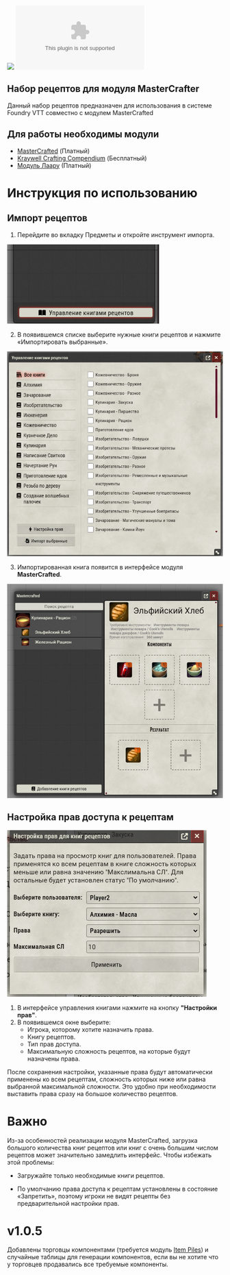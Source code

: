 ![](https://img.shields.io/badge/Foundry-v12-informational)
![Latest Release Download Count](https://img.shields.io/github/downloads/elfrey/elfrey-mc-recipes/latest/module.zip)


## Набор рецептов для модуля MasterCrafter

Данный набор рецептов предназначен для использования в системе Foundry VTT совместно с модулем MasterCrafted

## Для работы необходимы модули
* [MasterCrafted](https://foundryvtt.com/packages/mastercrafted) (Платный) 
* [Kraywell Crafting Сompendium](https://github.com/Kraywell/Kraywell-Crafting-compendium) (Бесплатный)
* [Модуль Лаару](https://boosty.to/laaru) (Платный)

# Инструкция по использованию
## Импорт рецептов
1. Перейдите во вкладку Предметы и откройте инструмент импорта.

 ![img.png](img.png)
 
2. В появившемся списке выберите нужные книги рецептов и нажмите «Импортировать выбранные».

![img_1.png](img_1.png)

3. Импортированная книга появится в интерфейсе модуля **MasterCrafted**.

![img_2.png](img_2.png)

## Настройка прав доступа к рецептам
![img_3.png](img_3.png)
1. В интерфейсе управления книгами нажмите на кнопку **"Настройки прав"**.
2. В появившемся окне выберите:
    * Игрока, которому хотите назначить права.
    * Книгу рецептов.
    * Тип прав доступа.
   * Максимальную сложность рецептов, на которые будут назначены права.

  После сохранения настройки, указанные права будут автоматически применены ко всем рецептам, сложность которых ниже или равна выбранной максимальной сложности. Это удобно при необходимости выставить права сразу на большое количество рецептов.


# Важно
Из-за особенностей реализации модуля MasterCrafted, загрузка большого количества книг рецептов или книг с очень большим числом рецептов может значительно замедлить интерфейс. Чтобы избежать этой проблемы:

* Загружайте только необходимые книги рецептов.

* По умолчанию права доступа к рецептам установлены в состояние «Запретить», поэтому игроки не видят рецепты без предварительной настройки прав.

# v1.0.5
Добавлены торговцы компонентами (требуется модуль [Item Piles](https://foundryvtt.com/packages/item-piles)) и случайные таблицы для генерации компонентов, если вы не хотите что у торговцев продавались все требуемые компоненты.  